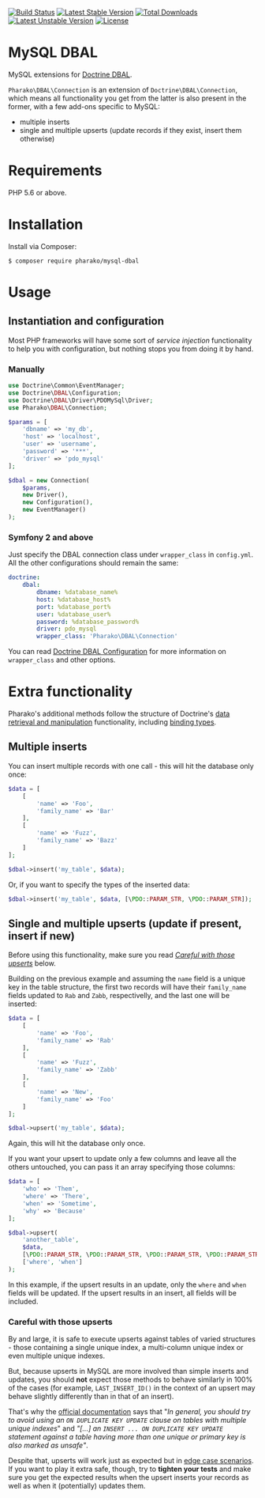 [![Build Status](https://travis-ci.org/pharako/mysql-dbal.svg?branch=master)](https://travis-ci.org/pharako/mysql-dbal) [![Latest Stable Version](https://poser.pugx.org/pharako/mysql-dbal/v/stable)](https://packagist.org/packages/pharako/mysql-dbal) [![Total Downloads](https://poser.pugx.org/pharako/mysql-dbal/downloads)](https://packagist.org/packages/pharako/mysql-dbal) [![Latest Unstable Version](https://poser.pugx.org/pharako/mysql-dbal/v/unstable)](https://packagist.org/packages/pharako/mysql-dbal) [![License](https://poser.pugx.org/pharako/mysql-dbal/license)](https://packagist.org/packages/pharako/mysql-dbal)

MySQL DBAL
==========

MySQL extensions for [Doctrine DBAL](https://github.com/doctrine/dbal).

`Pharako\DBAL\Connection` is an extension of `Doctrine\DBAL\Connection`, which means all functionality you get from the latter is also present in the former, with a few add-ons specific to MySQL:

* multiple inserts
* single and multiple upserts (update records if they exist, insert them otherwise)

# Requirements

PHP 5.6 or above.

# Installation

Install via Composer:

```SHELL
$ composer require pharako/mysql-dbal
```

# Usage

## Instantiation and configuration

Most PHP frameworks will have some sort of *service injection* functionality to help you with configuration, but nothing stops you from doing it by hand.

### Manually

```PHP
use Doctrine\Common\EventManager;
use Doctrine\DBAL\Configuration;
use Doctrine\DBAL\Driver\PDOMySql\Driver;
use Pharako\DBAL\Connection;

$params = [
    'dbname' => 'my_db',
    'host' => 'localhost',
    'user' => 'username',
    'password' => '***',
    'driver' => 'pdo_mysql'
];

$dbal = new Connection(
    $params,
    new Driver(),
    new Configuration(),
    new EventManager()
);
```

### Symfony 2 and above

Just specify the DBAL connection class under `wrapper_class` in `config.yml`. All the other configurations should remain the same:

```YAML
doctrine:
    dbal:
        dbname: %database_name%
        host: %database_host%
        port: %database_port%
        user: %database_user%
        password: %database_password%
        driver: pdo_mysql
        wrapper_class: 'Pharako\DBAL\Connection'
```

You can read [Doctrine DBAL Configuration](http://symfony.com/doc/current/reference/configuration/doctrine.html#doctrine-dbal-configuration) for more information on `wrapper_class` and other options.

# Extra functionality

Pharako's additional methods follow the structure of Doctrine's [data retrieval and manipulation](http://docs.doctrine-project.org/projects/doctrine-dbal/en/latest/reference/data-retrieval-and-manipulation.html) functionality, including [binding types](http://docs.doctrine-project.org/projects/doctrine-dbal/en/latest/reference/data-retrieval-and-manipulation.html#binding-types).

## Multiple inserts

You can insert multiple records with one call - this will hit the database only once:

```PHP
$data = [
    [
        'name' => 'Foo',
        'family_name' => 'Bar'
    ],
    [
        'name' => 'Fuzz',
        'family_name' => 'Bazz'
    ]
];

$dbal->insert('my_table', $data);
```

Or, if you want to specify the types of the inserted data:

```PHP
$dbal->insert('my_table', $data, [\PDO::PARAM_STR, \PDO::PARAM_STR]);
```

## Single and multiple upserts (update if present, insert if new)

Before using this functionality, make sure you read [*Careful with those upserts*](#careful-with-those-upserts) below.

Building on the previous example and assuming the `name` field is a unique key in the table structure, the first two records will have their `family_name` fields updated to `Rab` and `Zabb`, respectivelly, and the last one will be inserted:

```PHP
$data = [
    [
        'name' => 'Foo',
        'family_name' => 'Rab'
    ],
    [
        'name' => 'Fuzz',
        'family_name' => 'Zabb'
    ],
    [
        'name' => 'New',
        'family_name' => 'Foo'
    ]
];

$dbal->upsert('my_table', $data);
```

Again, this will hit the database only once.

If you want your upsert to update only a few columns and leave all the others untouched, you can pass it an array specifying those columns:

```PHP
$data = [
    'who' => 'Them',
    'where' => 'There',
    'when' => 'Sometime',
    'why' => 'Because'
];

$dbal->upsert(
    'another_table',
    $data,
    [\PDO::PARAM_STR, \PDO::PARAM_STR, \PDO::PARAM_STR, \PDO::PARAM_STR],
    ['where', 'when']
);
```

In this example, if the upsert results in an update, only the `where` and `when` fields will be updated. If the upsert results in an insert, all fields will be included.

### Careful with those upserts

By and large, it is safe to execute upserts against tables of varied structures - those containing a single unique index, a multi-column unique index or even multiple unique indexes.

But, because upserts in MySQL are more involved than simple inserts and updates, you should **not** expect those methods to behave similarly in 100% of the cases (for example, `LAST_INSERT_ID()` in the context of an upsert may behave slightly differently than in that of an insert).

That's why the [official documentation](https://dev.mysql.com/doc/refman/5.7/en/insert-on-duplicate.html) says that "*In general, you should try to avoid using an `ON DUPLICATE KEY UPDATE` clause on tables with multiple unique indexes*" and *"[...] an `INSERT ... ON DUPLICATE KEY UPDATE` statement against a table having more than one unique or primary key is also marked as unsafe"*.

Despite that, upserts will work just as expected but in [edge case scenarios](http://bugs.mysql.com/bug.php?id=58637). If you want to play it extra safe, though, try to **tighten your tests** and make sure you get the expected results when the upsert inserts your records as well as when it (potentially) updates them.

